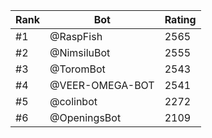 Rank|Bot|Rating
---|---|---
#1|@RaspFish|2565
#2|@NimsiluBot|2555
#3|@ToromBot|2543
#4|@VEER-OMEGA-BOT|2541
#5|@colinbot|2272
#6|@OpeningsBot|2109
